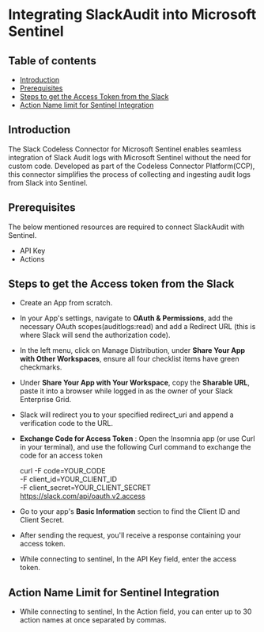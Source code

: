 # Integrating SlackAudit into Microsoft Sentinel
## Table of contents
- [Introduction](#intro)
- [Prerequisites](#step2)
- [Steps to get the Access Token from the Slack](#token)
- [Action Name limit for Sentinel Integration](#action)

## Introduction

The Slack Codeless Connector for Microsoft Sentinel enables seamless integration of Slack Audit logs with Microsoft Sentinel without the need for custom code. Developed as part of the Codeless Connector Platform(CCP), this connector simplifies the process of collecting and ingesting audit logs from Slack into Sentinel.

<a name="step2">

## Prerequisites
The below mentioned resources are required to connect SlackAudit with Sentinel.
- API Key
- Actions

<a name="token">

## Steps to get the Access token from the Slack
- Create an App from scratch.
- In your App's settings, navigate to **OAuth & Permissions**, add the necessary OAuth scopes(auditlogs:read) and add a Redirect URL (this is where Slack will send the authorization code).
- In the left menu, click on Manage Distribution, under **Share Your App with Other Workspaces**, ensure all four checklist items have green checkmarks.
- Under **Share Your App with Your Workspace**, copy the **Sharable URL**, paste it into a browser while logged in as the owner of your Slack Enterprise Grid.
- Slack will redirect you to your specified redirect_uri and append a verification code to the URL.
- **Exchange Code for Access Token** : Open the Insomnia app (or use Curl in your terminal), and use the following Curl command to exchange the code for an access token

  curl -F code=YOUR_CODE \
     -F client_id=YOUR_CLIENT_ID \
     -F client_secret=YOUR_CLIENT_SECRET \
     https://slack.com/api/oauth.v2.access

- Go to your app's **Basic Information** section to find the Client ID and Client Secret.

- After sending the request, you'll receive a response containing your access token.

- While connecting to sentinel, In the API Key field, enter the access token.

<a name="action">

## Action Name Limit for Sentinel Integration
- While connecting to sentinel, In the Action field, you can enter up to 30 action names at once separated by commas.
